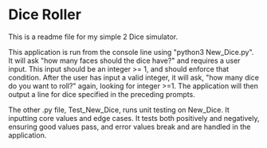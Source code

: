 # Dice Roller
This is a readme file for my simple 2 Dice simulator.

This application is run from the console line using "python3 New_Dice.py". It will ask "how many faces should the dice have?" and requires a user input. This input should be an integer >= 1, and should enforce that condition. After the user has input a valid integer, it will ask, "how many dice do you want to roll?" again, looking for integer >=1. The application will then output a line for dice specified in the preceding prompts. 

The other .py file, Test_New_Dice, runs unit testing on New_Dice. It inputting core values and edge cases. It tests both positively and negatively, ensuring good values pass, and error values break and are handled in the application.
